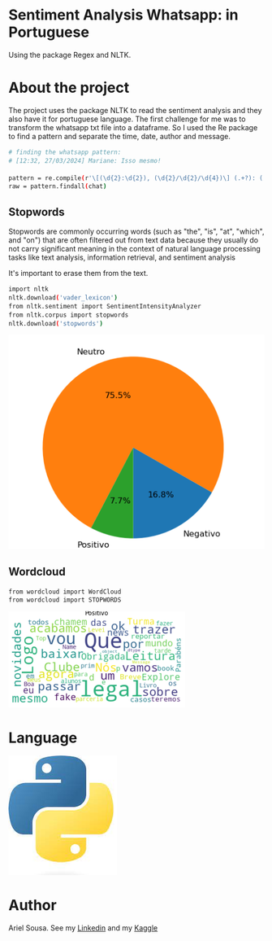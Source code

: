 # Sentiment Analysis Whatsapp: in Portuguese
Using the package Regex and NLTK.

# About the project

The project uses the package NLTK to read the sentiment analysis and they also have it for portuguese language. 
The first challenge for me was to transform the whatsapp txt file into a dataframe. 
So I used the Re package to find a pattern and separate the time, date, author and message.
``` bash
# finding the whatsapp pattern:
# [12:32, 27/03/2024] Mariane: Isso mesmo!

pattern = re.compile(r'\[(\d{2}:\d{2}), (\d{2}/\d{2}/\d{4})\] (.+?): (.*)')
raw = pattern.findall(chat)
```

## Stopwords
Stopwords are commonly occurring words (such as "the", "is", "at", "which", and "on")
that are often filtered out from text data because they usually do not carry significant meaning in the context of 
natural language processing tasks like text analysis, information retrieval, and sentiment analysis

It's important to erase them from the text.
``` bash
import nltk
nltk.download('vader_lexicon')
from nltk.sentiment import SentimentIntensityAnalyzer 
from nltk.corpus import stopwords
nltk.download('stopwords')
```
![counts](https://github.com/arielcs309/Sentiment_analysis_whatsapp/blob/master/Sentiment_counts.png)
## Wordcloud 
``` bash
from wordcloud import WordCloud
from wordcloud import STOPWORDS
```
![wordcloud](https://github.com/arielcs309/Sentiment_analysis_whatsapp/blob/master/Wordcloud.png)
# Language
![python](https://github.com/arielcs309/ML-Sklearn/blob/main/python.jpg)

# Author
Ariel Sousa. 
See my [Linkedin](https://www.linkedin.com/in/ariel-candido-22684578/) and my [Kaggle](https://www.kaggle.com/arielsousa)


